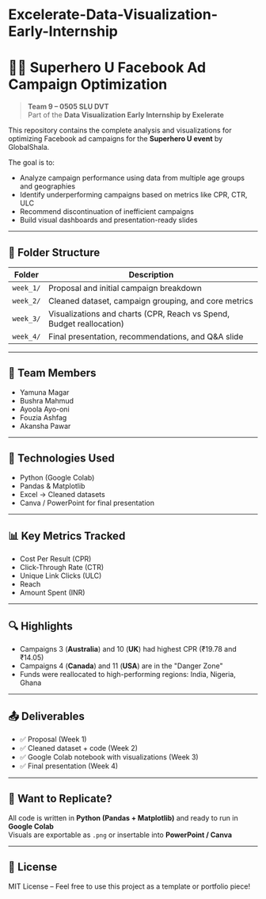 # Excelerate-Data-Visualization-Early-Internship
# 🦸‍♂️ Superhero U Facebook Ad Campaign Optimization  
> **Team 9 – 0505 SLU DVT**  
> Part of the **Data Visualization Early Internship by Exelerate**  

This repository contains the complete analysis and visualizations for optimizing Facebook ad campaigns for the **Superhero U event** by GlobalShala.

The goal is to:
- Analyze campaign performance using data from multiple age groups and geographies
- Identify underperforming campaigns based on metrics like CPR, CTR, ULC
- Recommend discontinuation of inefficient campaigns
- Build visual dashboards and presentation-ready slides

---

## 📁 Folder Structure

| Folder | Description |
|--------|-------------|
| `week_1/` | Proposal and initial campaign breakdown |
| `week_2/` | Cleaned dataset, campaign grouping, and core metrics |
| `week_3/` | Visualizations and charts (CPR, Reach vs Spend, Budget reallocation) |
| `week_4/` | Final presentation, recommendations, and Q&A slide |

---

## 👥 Team Members

- Yamuna Magar  
- Bushra Mahmud  
- Ayoola Ayo-oni  
- Fouzia Ashfag  
- Akansha Pawar  

---

## 🚀 Technologies Used

- Python (Google Colab)
- Pandas & Matplotlib
- Excel → Cleaned datasets
- Canva / PowerPoint for final presentation

---

## 📊 Key Metrics Tracked

- Cost Per Result (CPR)
- Click-Through Rate (CTR)
- Unique Link Clicks (ULC)
- Reach
- Amount Spent (INR)

---

## 🔍 Highlights

- Campaigns 3 (**Australia**) and 10 (**UK**) had highest CPR (₹19.78 and ₹14.05)
- Campaigns 4 (**Canada**) and 11 (**USA**) are in the "Danger Zone"
- Funds were reallocated to high-performing regions: India, Nigeria, Ghana

---

## 📤 Deliverables

- ✅ Proposal (Week 1)
- ✅ Cleaned dataset + code (Week 2)
- ✅ Google Colab notebook with visualizations (Week 3)
- ✅ Final presentation (Week 4)

---

## 📌 Want to Replicate?

All code is written in **Python (Pandas + Matplotlib)** and ready to run in **Google Colab**  
Visuals are exportable as `.png` or insertable into **PowerPoint / Canva**

---

## 📝 License

MIT License – Feel free to use this project as a template or portfolio piece!
